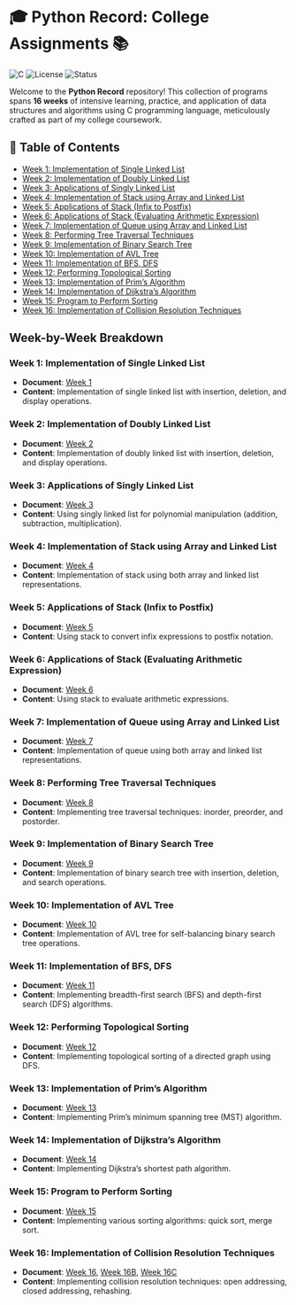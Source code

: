 # 🎓 Python Record: College Assignments 📚

![C](https://img.shields.io/badge/language-C-blue.svg)
![License](https://img.shields.io/badge/license-MIT-green.svg)
![Status](https://img.shields.io/badge/status-Complete-brightgreen.svg)

Welcome to the **Python Record** repository! This collection of programs spans **16 weeks** of intensive learning, practice, and application of data structures and algorithms using C programming language, meticulously crafted as part of my college coursework.

## 🚀 Table of Contents
- [Week 1: Implementation of Single Linked List](#week-1-implementation-of-single-linked-list)
- [Week 2: Implementation of Doubly Linked List](#week-2-implementation-of-doubly-linked-list)
- [Week 3: Applications of Singly Linked List](#week-3-applications-of-singly-linked-list)
- [Week 4: Implementation of Stack using Array and Linked List](#week-4-implementation-of-stack-using-array-and-linked-list)
- [Week 5: Applications of Stack (Infix to Postfix)](#week-5-applications-of-stack-infix-to-postfix)
- [Week 6: Applications of Stack (Evaluating Arithmetic Expression)](#week-6-applications-of-stack-evaluating-arithmetic-expression)
- [Week 7: Implementation of Queue using Array and Linked List](#week-7-implementation-of-queue-using-array-and-linked-list)
- [Week 8: Performing Tree Traversal Techniques](#week-8-performing-tree-traversal-techniques)
- [Week 9: Implementation of Binary Search Tree](#week-9-implementation-of-binary-search-tree)
- [Week 10: Implementation of AVL Tree](#week-10-implementation-of-avl-tree)
- [Week 11: Implementation of BFS, DFS](#week-11-implementation-of-bfs-dfs)
- [Week 12: Performing Topological Sorting](#week-12-performing-topological-sorting)
- [Week 13: Implementation of Prim’s Algorithm](#week-13-implementation-of-prims-algorithm)
- [Week 14: Implementation of Dijkstra’s Algorithm](#week-14-implementation-of-dijkstras-algorithm)
- [Week 15: Program to Perform Sorting](#week-15-program-to-perform-sorting)
- [Week 16: Implementation of Collision Resolution Techniques](#week-16-implementation-of-collision-resolution-techniques)


## Week-by-Week Breakdown

### Week 1: Implementation of Single Linked List
- **Document**: [Week 1](https://github.com/HarishM-AIML-A-58/Data-Structures/tree/main/Programs/Week%201%20SINGLY%20LINKED%20LIST.c)
- **Content**: Implementation of single linked list with insertion, deletion, and display operations.

### Week 2: Implementation of Doubly Linked List
- **Document**: [Week 2](https://github.com/HarishM-AIML-A-58/Data-Structures/tree/main/Programs/Week%202%20Doubly%20Linked%20List.c)
- **Content**: Implementation of doubly linked list with insertion, deletion, and display operations.

### Week 3: Applications of Singly Linked List
- **Document**: [Week 3](https://github.com/HarishM-AIML-A-58/Data-Structures/tree/main/Programs/Week%203%20Polynomial%20Addition.c)
- **Content**: Using singly linked list for polynomial manipulation (addition, subtraction, multiplication).

### Week 4: Implementation of Stack using Array and Linked List
- **Document**: [Week 4](https://github.com/HarishM-AIML-A-58/Data-Structures/tree/main/Programs/Week%204%20Implementation%20of%20Stack%20Using%20Linked%20List.c)
- **Content**: Implementation of stack using both array and linked list representations.

### Week 5: Applications of Stack (Infix to Postfix)
- **Document**: [Week 5](https://github.com/HarishM-AIML-A-58/Data-Structures/tree/main/Programs/Week%205%20Infix%20to%20Postfix.c)
- **Content**: Using stack to convert infix expressions to postfix notation.

### Week 6: Applications of Stack (Evaluating Arithmetic Expression)
- **Document**: [Week 6](https://github.com/HarishM-AIML-A-58/Data-Structures/tree/main/Programs/Week%206%20Evaluation%20Arithmetic%20Expression.c)
- **Content**: Using stack to evaluate arithmetic expressions.

### Week 7: Implementation of Queue using Array and Linked List
- **Document**: [Week 7](https://github.com/HarishM-AIML-A-58/Data-Structures/tree/main/Programs/Week%207%20Implementation%20of%20Queue%20using%20Linked%20List.c)
- **Content**: Implementation of queue using both array and linked list representations.

### Week 8: Performing Tree Traversal Techniques
- **Document**: [Week 8](https://github.com/HarishM-AIML-A-58/Data-Structures/tree/main/Programs/Week%208%20Tree%20Traversal.c)
- **Content**: Implementing tree traversal techniques: inorder, preorder, and postorder.

### Week 9: Implementation of Binary Search Tree
- **Document**: [Week 9](https://github.com/HarishM-AIML-A-58/Data-Structures/tree/main/Programs/Week%209%20Binary%20Search%20Tree.c)
- **Content**: Implementation of binary search tree with insertion, deletion, and search operations.

### Week 10: Implementation of AVL Tree
- **Document**: [Week 10](https://github.com/HarishM-AIML-A-58/Data-Structures/tree/main/Programs/Week%2010%20AVL%20Trees.c)
- **Content**: Implementation of AVL tree for self-balancing binary search tree operations.

### Week 11: Implementation of BFS, DFS
- **Document**: [Week 11](https://github.com/HarishM-AIML-A-58/Data-Structures/tree/main/Programs/Week%2011%20DFS%20-%20BFS.c)
- **Content**: Implementing breadth-first search (BFS) and depth-first search (DFS) algorithms.

### Week 12: Performing Topological Sorting
- **Document**: [Week 12](https://github.com/HarishM-AIML-A-58/Data-Structures/tree/main/Programs/Week%2012%20Topological%20Sorting.c)
- **Content**: Implementing topological sorting of a directed graph using DFS.

### Week 13: Implementation of Prim’s Algorithm
- **Document**: [Week 13](https://github.com/HarishM-AIML-A-58/Data-Structures/tree/main/Programs/Week%2013%20Prims.c)
- **Content**: Implementing Prim’s minimum spanning tree (MST) algorithm.

### Week 14: Implementation of Dijkstra’s Algorithm
- **Document**: [Week 14](https://github.com/HarishM-AIML-A-58/Data-Structures/tree/main/Programs/Week%2014%20-Dijkstra-s%20Algorithm.c)
- **Content**: Implementing Dijkstra’s shortest path algorithm.

### Week 15: Program to Perform Sorting
- **Document**: [Week 15](https://github.com/HarishM-AIML-A-58/Data-Structures/tree/main/Programs/Week%2015%20A-%20Sorting-%20quick%20sort.c)
- **Content**: Implementing various sorting algorithms: quick sort, merge sort.

### Week 16: Implementation of Collision Resolution Techniques
- **Document**: [Week 16](https://github.com/HarishM-AIML-A-58/Data-Structures/tree/main/Programs/Week%2016%20A%20-Open%20Addressing.c), [Week 16B](https://github.com/HarishM-AIML-A-58/Data-Structures/tree/main/Programs/Week%2016%20B%20-Closed%20Addressing.c), [Week 16C](https://github.com/HarishM-AIML-A-58/Data-Structures/tree/main/Programs/Week%2016%20C%20Rehashing.c)
- **Content**: Implementing collision resolution techniques: open addressing, closed addressing, rehashing.
